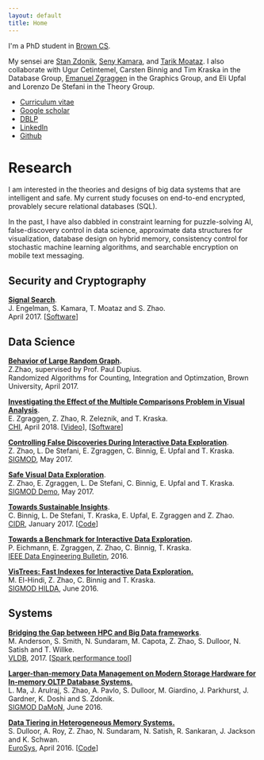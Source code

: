 ```yaml
---
layout: default
title: Home
---
```


I'm a PhD student in [Brown CS](https://cs.brown.edu).

My sensei are [Stan Zdonik](https://cs.brown.edu/~sbz/), [Seny Kamara](https://cs.brown.edu/~seny/), and [Tarik Moataz](https://cs.brown.edu/~tmoataz/). I also collaborate with Ugur Cetintemel, Carsten Binnig and Tim Kraska in the Database Group, [Emanuel Zgraggen](http://emanuelzgraggen.com/) in the Graphics Group, and Eli Upfal and Lorenzo De Stefani in the Theory Group.

* [Curriculum vitae](https://zheguang.github.io/cv/cv.pdf)
* [Google scholar](https://goo.gl/DR8pSa)
* [DBLP](http://dblp.uni-trier.de/pers/hd/z/Zhao:Zheguang)
* [LinkedIn](https://www.linkedin.com/in/samuelzhao)
* [Github](https://github.com/zheguang)

Research
========

I am interested in the theories and designs of big data systems that are intelligent and safe. My current study focuses on end-to-end encrypted, provablely secure relational databases (SQL).

In the past, I have also dabbled in constraint learning for puzzle-solving AI, false-discovery control in data science, approximate data structures for visualization, database design on hybrid memory, consistency control for stochastic machine learning algorithms, and searchable encryption on mobile text messaging.

Security and Cryptography
-------------------------

**[Signal Search](http://esl.cs.brown.edu/blog/signal)**.   
J. Engelman, S. Kamara, T. Moataz and S. Zhao.   
April 2017.
[[Software](https://github.com/encryptedsystems/Searchable-Signal-Android)]

Data Science
------------
**[Behavior of Large Random Graph](https://zheguang.github.io/research/random_graph.pdf).**   
Z.Zhao, supervised by Prof. Paul Dupius.   
Randomized Algorithms for Counting, Integration and Optimzation, Brown University, April 2017.


**[Investigating the Effect of the Multiple Comparisons Problem in Visual Analysis](https://zheguang.github.io/research/risk-chi.pdf)**.   
E. Zgraggen, Z. Zhao, R. Zeleznik, and T. Kraska.   
[CHI][1], April 2018.
[[Video](http://emanuelzgraggen.com/assets/video/risk.mp4)], [[Software](https://github.com/zheguang/macau)]

**[Controlling False Discoveries During Interactive Data Exploration](https://zheguang.github.io/research/risk-sigmod.pdf)**.   
Z. Zhao, L. De Stefani, E. Zgraggen, C. Binnig, E. Upfal and T. Kraska.   
[SIGMOD][2], May 2017.

**[Safe Visual Data Exploration](https://zheguang.github.io/research/risk-sigmod-demo.pdf)**.  
Z. Zhao, E. Zgraggen, L. De Stefani, C. Binnig, E. Upfal and T. Kraska.   
[SIGMOD Demo][2], May 2017.

**[Towards Sustainable Insights](https://zheguang.github.io/research/risk-cidr.pdf)**.   
C. Binnig, L. De Stefani, T. Kraska, E. Upfal, E. Zgraggen and Z. Zhao.   
[CIDR][3], January 2017.
[[Code](https://github.com/zheguang/rand-db)]

**[Towards a Benchmark for Interactive Data Exploration](https://zheguang.github.io/research/ide-bench.pdf).**   
P. Eichmann, E. Zgraggen, Z. Zhao, C. Binnig, T. Kraska.   
[IEEE Data Engineering Bulletin][4], 2016.

**[VisTrees: Fast Indexes for Interactive Data Exploration.](https://zheguang.github.io/research/vistree.pdf)**   
M. El-Hindi, Z. Zhao, C. Binnig and T. Kraska.   
[SIGMOD HILDA][5], June 2016.

Systems
-------

**[Bridging the Gap between HPC and Big Data frameworks](https://zheguang.github.io/research/hpc-big-data.pdf)**.   
M. Anderson, S. Smith, N. Sundaram, M. Capota, Z. Zhao, S. Dulloor, N. Satish and T. Willke.   
[VLDB][6], 2017.
[[Spark performance tool](https://github.com/zheguang/spark-perftool)]

**[Larger-than-memory Data Management on Modern Storage Hardware for In-memory OLTP Database Systems.](https://zheguang.github.io/research/nvm-anticache.pdf)**   
L. Ma, J. Arulraj, S. Zhao, A. Pavlo, S. Dulloor, M. Giardino, J. Parkhurst, J. Gardner, K. Doshi and S. Zdonik.   
[SIGMOD DaMoN][7], June 2016.

**[Data Tiering in Heterogeneous Memory Systems.](https://zheguang.github.io/research/nvm-data-tiering.pdf)**   
S. Dulloor, A. Roy, Z. Zhao, N. Sundaram, N. Satish, R. Sankaran, J. Jackson and K. Schwan.   
[EuroSys][8], April 2016.
[[Code](https://github.com/zheguang/voltdb/tree/sam-redo-tag)]

[1]: https://chi2018.acm.org/
[2]: http://sigmod2017.org/
[3]: http://cidrdb.org/cidr2017/index.html
[4]: http://sites.computer.org/debull/A16dec/issue1.htm
[5]: http://hilda.io/2016/
[6]: http://www.vldb.org/2017/
[7]: http://daslab.seas.harvard.edu/damon2016/
[8]: http://eurosys16.doc.ic.ac.uk/
